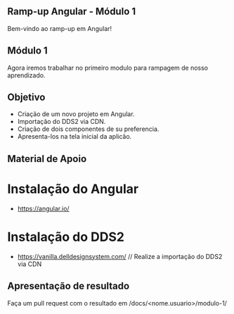 ## Ramp-up Angular - Módulo 1

Bem-vindo ao ramp-up em Angular!

## Módulo 1

Agora iremos trabalhar no primeiro modulo para rampagem de nosso aprendizado.

## Objetivo

- Criação de um novo projeto em Angular.
- Importação do DDS2 via CDN.
- Criação de dois componentes de su preferencia.
- Apresenta-los na tela inicial da aplicão.

## Material de Apoio

# Instalação do Angular

- https://angular.io/

# Instalação do DDS2

- https://vanilla.delldesignsystem.com/
  // Realize a importação do DDS2 via CDN

## Apresentação de resultado

Faça um pull request com o resultado em /docs/<nome.usuario>/modulo-1/
